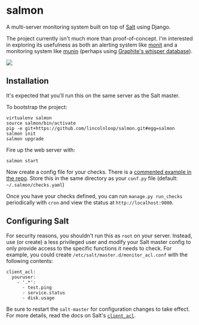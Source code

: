 # salmon

A multi-server monitoring system built on top of [Salt](http://www.saltstack.org) using Django.

The project currently isn't much more than proof-of-concept. I'm interested in exploring its usefulness as both an alerting system like [monit](http://mmonit.com/monit/) and a monitoring system like [munin](http://munin-monitoring.org/) (perhaps using [Graphite's whisper database](http://graphite.readthedocs.org/en/latest/whisper.html)). 

![](http://cl.ly/image/2X1s0w1E0c0B/content.png)

## Installation

It's expected that you'll run this on the same server as the Salt master.

To bootstrap the project:

    virtualenv salmon
    source salmon/bin/activate
    pip -e git+https://github.com/lincolnloop/salmon.git#egg=salmon
    salmon init
    salmon upgrade

Fire up the web server with:

    salmon start

Now create a config file for your checks. There is a [commented example in the repo](https://github.com/lincolnloop/salmon/blob/master/salmon/settings/example/checks.yaml). Store this in the same directory as your `conf.py` file (default: `~/.salmon/checks.yaml`)

Once you have your checks defined, you can run `manage.py run_checks` periodically with `cron` and view the status at `http://localhost:9000`.

## Configuring Salt

For security reasons, you shouldn't run this as `root` on your server. Instead, use (or create) a less privileged user and modify your Salt master config to only provide access to the specific functions it needs to check. For example, you could create `/etc/salt/master.d/monitor_acl.conf` with the following contents:

    client_acl:
      youruser:
        - '.*':
          - test.ping
          - service.status
          - disk.usage

Be sure to restart the `salt-master` for configuration changes to take effect. For more details, read the docs on Salt's [`client_acl`](http://docs.saltstack.com/ref/configuration/master.html#std:conf_master-client_acl).
